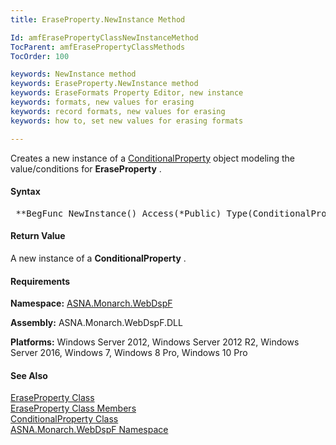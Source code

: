 ```yaml
---
title: EraseProperty.NewInstance Method

Id: amfErasePropertyClassNewInstanceMethod
TocParent: amfErasePropertyClassMethods
TocOrder: 100

keywords: NewInstance method
keywords: EraseProperty.NewInstance method
keywords: EraseFormats Property Editor, new instance
keywords: formats, new values for erasing
keywords: record formats, new values for erasing
keywords: how to, set new values for erasing formats

---
```


Creates a new instance of a [ ConditionalProperty](amfConditionalPropertyClass.html) object modeling the value/conditions for **EraseProperty** .

#### Syntax
<pre class="prettyprint"> **BegFunc NewInstance() Access(*Public) Type(ConditionalProperty) Modifier(*Overrides)** </pre>

#### Return Value
A new instance of a **ConditionalProperty** .

#### Requirements
**Namespace:** [ASNA.Monarch.WebDspF](amfWebDspFNamespace.html)

**Assembly:** ASNA.Monarch.WebDspF.DLL

**Platforms:** Windows Server 2012, Windows Server 2012 R2, Windows Server 2016, Windows 7, Windows 8 Pro, Windows 10 Pro

#### See Also
[ EraseProperty Class](amfErasePropertyClass.html) <br clear="none" /> [ EraseProperty Class Members](amfErasePropertyClassMembers.html) <br clear="none" /> [ ConditionalProperty Class](amfConditionalPropertyClass.html) <br clear="none" /> [ ASNA.Monarch.WebDspF Namespace](amfWebDspFNamespace.html) 
